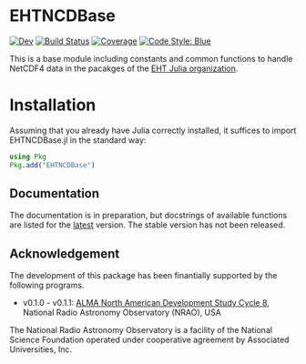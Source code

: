 # EHTNCDBase

[![Dev](https://img.shields.io/badge/docs-dev-blue.svg)](https://EHTJulia.github.io/EHTNCDBase.jl/dev/)
[![Build Status](https://github.com/EHTJulia/EHTNCDBase.jl/actions/workflows/CI.yml/badge.svg?branch=main)](https://github.com/EHTJulia/EHTNCDBase.jl/actions/workflows/CI.yml?query=branch%3Amain)
[![Coverage](https://codecov.io/gh/EHTJulia/EHTNCDBase.jl/branch/main/graph/badge.svg)](https://codecov.io/gh/EHTJulia/EHTNCDBase.jl)
[![Code Style: Blue](https://img.shields.io/badge/code%20style-blue-4495d1.svg)](https://github.com/invenia/BlueStyle)

This is a base module including constants and common functions to handle NetCDF4 data in the pacakges of the [EHT Julia organization](https://github.com/EHTJulia).

# Installation
Assuming that you already have Julia correctly installed, it suffices to import EHTNCDBase.jl in the standard way:

```julia
using Pkg
Pkg.add("EHTNCDBase")
```

## Documentation
The documentation is in preparation, but docstrings of available functions are listed for the [latest](https://ehtjulia.github.io/EHTNCDBase.jl/dev) version. The stable version has not been released. 


## Acknowledgement
The development of this package has been finantially supported by the following programs.
- v0.1.0 - v0.1.1: [ALMA North American Development Study Cycle 8](https://science.nrao.edu/facilities/alma/science_sustainability/alma-develop-history), National Radio Astronomy Observatory (NRAO), USA

The National Radio Astronomy Observatory is a facility of the National Science Foundation operated under cooperative agreement by Associated Universities, Inc.